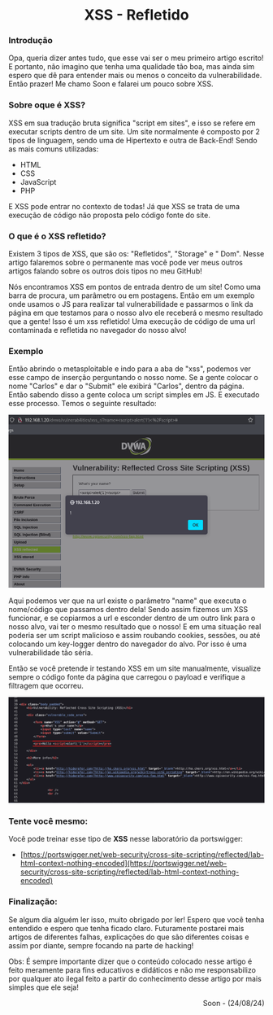 <h1 align="center">XSS - Refletido</h1>

### Introdução

Opa, queria dizer antes tudo, que esse vai ser o meu primeiro artigo escrito! E portanto, não imagino que tenha uma qualidade tão boa, mas ainda sim espero que dê para entender mais ou menos o conceito da vulnerabilidade. Então prazer! Me chamo Soon e falarei um pouco sobre XSS.


### Sobre oque é XSS?

XSS em sua tradução bruta significa "script em sites",  e isso se refere em executar scripts dentro de um site. Um site normalmente é composto por 2 tipos de linguagem, sendo uma de Hipertexto e outra de Back-End! Sendo as mais comuns utilizadas:

- HTML
- CSS
- JavaScript
- PHP

E XSS pode entrar no contexto de todas! Já que XSS se trata de uma execução de código não proposta pelo código fonte do site.

### O que é o XSS refletido?

Existem 3 tipos de XSS, que são os: "Refletidos", "Storage" e " Dom". Nesse artigo falaremos sobre o permanente mas você pode ver meus outros artigos falando sobre os outros dois tipos no meu GitHub!

Nós encontramos XSS em pontos de entrada dentro de um site! Como uma barra de procura, um parâmetro ou em postagens. Então em um exemplo onde usamos o JS para realizar tal vulnerabilidade e passarmos o link da página em que testamos para o nosso alvo ele receberá o mesmo resultado que a gente! Isso é um xss refletido! Uma execução de código de uma url contaminada e refletida no navegador do nosso alvo!

### Exemplo

Então abrindo o metasploitable e indo para a aba de "xss", podemos ver esse campo de inserção perguntando o nosso nome. Se a gente colocar o nome "Carlos" e dar o "Submit" ele exibirá "Carlos", dentro da página. Então sabendo disso a gente coloca um script simples em JS. E executado esse processo. Temos o seguinte resultado:

<img src="Imagens/XSS - Refletido/ex-01.png"></img>

Aqui podemos ver que na url existe o parâmetro "name" que executa o nome/código que passamos dentro dela! Sendo assim fizemos um XSS funcionar, e se copiarmos a url e esconder dentro de um outro link para o nosso alvo, vai ter o mesmo resultado que o nosso! E em uma situação real poderia ser um script malicioso e assim roubando cookies, sessões, ou até colocando um key-logger dentro do navegador do alvo. Por isso é uma vulnerabilidade tão séria.

Então se você pretende ir testando XSS em um site manualmente, visualize sempre o código fonte da página que carregou o payload e verifique a filtragem que ocorreu.

<img src="Imagens/XSS - Refletido/ex-02.png"></img>

### Tente você mesmo:

Você pode treinar esse tipo de **XSS** nesse laboratório da portswigger:

- [https://portswigger.net/web-security/cross-site-scripting/reflected/lab-html-context-nothing-encoded](https://portswigger.net/web-security/cross-site-scripting/reflected/lab-html-context-nothing-encoded)

### Finalização:

Se algum dia alguém ler isso, muito obrigado por ler! Espero que você tenha entendido e espero que tenha ficado claro. Futuramente postarei mais artigos de diferentes falhas, explicações do que são diferentes coisas e assim por diante, sempre focando na parte de hacking!

Obs: É sempre importante dizer que o conteúdo colocado nesse artigo é feito meramente para fins educativos e didáticos e não me responsabilizo por qualquer ato ilegal feito a partir do conhecimento desse artigo por mais simples que ele seja!

<p align="right">Soon - (24/08/24)</p>
